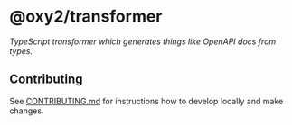 # @oxy2/transformer

_TypeScript transformer which generates things like OpenAPI docs from types._

## Contributing

See [CONTRIBUTING.md](../../CONTRIBUTING.md) for instructions how to develop locally and make changes.
